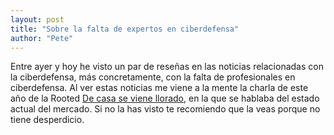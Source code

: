 ```yaml
---
layout: post
title: "Sobre la falta de expertos en ciberdefensa"
author: "Pete"
---
```


Entre ayer y hoy he visto un par de reseñas en las noticias relacionadas con la ciberdefensa, más concretamente, con la falta de profesionales en ciberdefensa. Al ver estas noticias me viene a la mente la charla de este año de la Rooted [De casa se viene llorado](https://www.youtube.com/watch?v=5jAi31DfYDo), en la que se hablaba del estado actual del mercado. Si no la has visto te recomiendo que la veas porque no tiene desperdicio.
